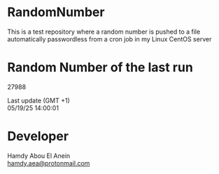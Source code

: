 # RandomNumber    
This is a test repository where a random number is pushed to a file automatically passwordless from a cron job in my Linux CentOS server    
# Random Number of the last run   
27988
      
Last update (GMT +1)    
05/19/25 14:00:01
# Developer    
Hamdy Abou El Anein   
hamdy.aea@protonmail.com

